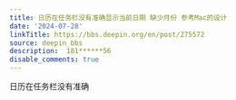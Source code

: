 ```yaml
---
title: 日历在任务栏没有准确显示当前日期 缺少月份 参考Mac的设计
date: '2024-07-28'
linkTitle: https://bbs.deepin.org/en/post/275572
source: deepin_bbs
description:  181******56 
disable_comments: true
---
```

日历在任务栏没有准确
